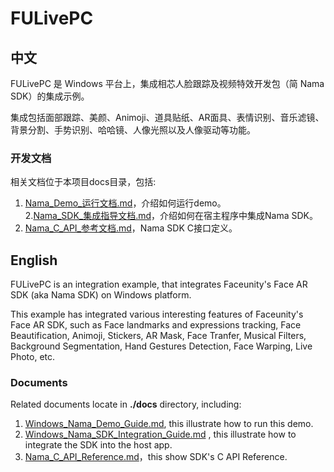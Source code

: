 # FULivePC

## 中文

FULivePC 是 Windows 平台上，集成相芯人脸跟踪及视频特效开发包（简 Nama SDK）的集成示例。

集成包括面部跟踪、美颜、Animoji、道具贴纸、AR面具、表情识别、音乐滤镜、背景分割、手势识别、哈哈镜、人像光照以及人像驱动等功能。

### 开发文档

相关文档位于本项目docs目录，包括:

1. [Nama_Demo_运行文档.md](./docs/Nama_Demo_运行文档.md)，介绍如何运行demo。  
2.[Nama_SDK_集成指导文档.md](./docs/Nama_SDK_集成指导文档.md)，介绍如何在宿主程序中集成Nama SDK。   
3. [Nama_C_API_参考文档.md](./docs/Nama_C_API_参考文档.md)，Nama SDK C接口定义。  

## English

FULivePC is an integration example, that integrates Faceunity's Face AR SDK (aka Nama SDK) on Windows platform.

This example has integrated various interesting features of Faceunity's Face AR SDK, such as Face landmarks and expressions tracking, Face Beautification, Animoji, Stickers, AR Mask, Face Tranfer, Musical Filters, Background Segmentation, Hand Gestures Detection, Face Warping, Live Photo, etc.

### Documents

Related documents locate in __./docs__ directory, including:   

1. [Windows_Nama_Demo_Guide.md](./docs/Windows_Nama_Demo_Guide.md), this illustrate how to run this demo.  
2. [Windows_Nama_SDK_Integration_Guide.md](./docs/Windows_Nama_SDK_Integration_Guide.md) , this illustrate how to integrate the SDK into the host app.   
3. [Nama_C_API_Reference.md](./docs/Nama_C_API_Reference.md)，this show SDK's  C API Reference.  
